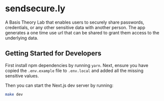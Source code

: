 # sendsecure.ly

A Basis Theory Lab that enables users to securely share passwords, credentials, or any other sensitive data with another person.
The app generates a one time use url that can be shared to grant them access to the underlying data.

## Getting Started for Developers

First install npm dependencies by running `yarn`. Next, ensure you have copied the `.env.example` file to `.env.local` 
and added all the missing sensitive values. 

Then you can start the Next.js dev server by running:

```bash
make dev
```